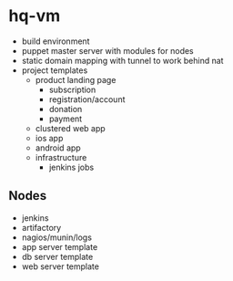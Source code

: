 # hq-vm

* build environment
* puppet master server with modules for nodes
* static domain mapping with tunnel to work behind nat
* project templates
  * product landing page
    * subscription 
    * registration/account
    * donation
    * payment
  * clustered web app
  * ios app
  * android app
  * infrastructure
    * jenkins jobs

## Nodes
* jenkins
* artifactory
* nagios/munin/logs
* app server template 
* db server template
* web server template


